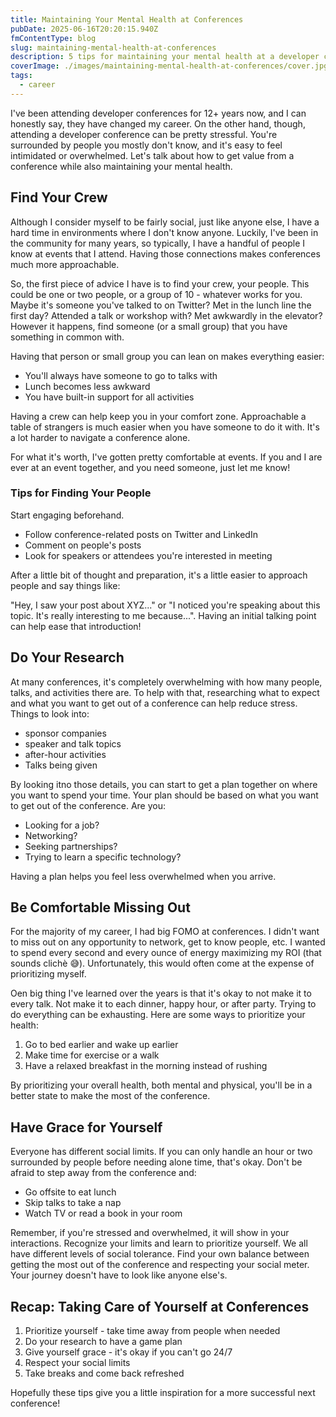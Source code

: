 ```yaml
---
title: Maintaining Your Mental Health at Conferences
pubDate: 2025-06-16T20:20:15.940Z
fmContentType: blog
slug: maintaining-mental-health-at-conferences
description: 5 tips for maintaining your mental health at a developer conference
coverImage: ./images/maintaining-mental-health-at-conferences/cover.jpg
tags:
  - career
---
```


I've been attending developer conferences for 12+ years now, and I can honestly say, they have changed my career. On the other hand, though, attending a developer conference can be pretty stressful. You're surrounded by people you mostly don't know, and it's easy to feel intimidated or overwhelmed. Let's talk about how to get value from a conference while also maintaining your mental health.

## Find Your Crew

Although I consider myself to be fairly social, just like anyone else, I have a hard time in environments where I don't know anyone. Luckily, I've been in the community for many years, so typically, I have a handful of people I know at events that I attend. Having those connections makes conferences much more approachable.

So, the first piece of advice I have is to find your crew, your people. This could be one or two people, or a group of 10 - whatever works for you. Maybe it's someone you've talked to on Twitter? Met in the lunch line the first day? Attended a talk or workshop with? Met awkwardly in the elevator? However it happens, find someone (or a small group) that you have something in common with.

Having that person or small group you can lean on makes everything easier:

- You'll always have someone to go to talks with
- Lunch becomes less awkward
- You have built-in support for all activities

Having a crew can help keep you in your comfort zone. Approachable a table of strangers is much easier when you have someone to do it with. It's a lot harder to navigate a conference alone.

For what it's worth, I've gotten pretty comfortable at events. If you and I are ever at an event together, and you need someone, just let me know!

### Tips for Finding Your People

Start engaging beforehand.

- Follow conference-related posts on Twitter and LinkedIn
- Comment on people's posts
- Look for speakers or attendees you're interested in meeting

After a little bit of thought and preparation, it's a little easier to approach people and say things like:

"Hey, I saw your post about XYZ..." or "I noticed you're speaking about this topic. It's really interesting to me because...". Having an initial talking point can help ease that introduction!

## Do Your Research

At many conferences, it's completely overwhelming with how many people, talks, and activities there are. To help with that, researching what to expect and what you want to get out of a conference can help reduce stress. Things to look into:

- sponsor companies
- speaker and talk topics
- after-hour activities
- Talks being given

By looking itno those details, you can start to get a plan together on where you want to spend your time. Your plan should be based on what you want to get out of the conference. Are you:

- Looking for a job?
- Networking?
- Seeking partnerships?
- Trying to learn a specific technology?

Having a plan helps you feel less overwhelmed when you arrive.

## Be Comfortable Missing Out

For the majority of my career, I had big FOMO at conferences. I didn't want to miss out on any opportunity to network, get to know people, etc. I wanted to spend every second and every ounce of energy maximizing my ROI (that sounds clichè 😅). Unfortunately, this would often come at the expense of prioritizing myself.

Oen big thing I've learned over the years is that it's okay to not make it to every talk. Not make it to each dinner, happy hour, or after party. Trying to do everything can be exhausting. Here are some ways to prioritize your health:

1.  Go to bed earlier and wake up earlier
2.  Make time for exercise or a walk
3.  Have a relaxed breakfast in the morning instead of rushing

By prioritizing your overall health, both mental and physical, you'll be in a better state to make the most of the conference.

## Have Grace for Yourself

Everyone has different social limits. If you can only handle an hour or two surrounded by people before needing alone time, that's okay. Don't be afraid to step away from the conference and:

- Go offsite to eat lunch
- Skip talks to take a nap
- Watch TV or read a book in your room

Remember, if you're stressed and overwhelmed, it will show in your interactions. Recognize your limits and learn to prioritize yourself. We all have different levels of social tolerance. Find your own balance between getting the most out of the conference and respecting your social meter. Your journey doesn't have to look like anyone else's.

## Recap: Taking Care of Yourself at Conferences

1.  Prioritize yourself - take time away from people when needed
2.  Do your research to have a game plan
3.  Give yourself grace - it's okay if you can't go 24/7
4.  Respect your social limits
5.  Take breaks and come back refreshed

Hopefully these tips give you a little inspiration for a more successful next conference!
